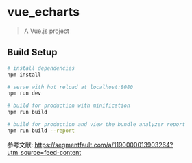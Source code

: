 # vue_echarts

> A Vue.js project

## Build Setup

``` bash
# install dependencies
npm install

# serve with hot reload at localhost:8080
npm run dev

# build for production with minification
npm run build

# build for production and view the bundle analyzer report
npm run build --report
```

参考文献:
https://segmentfault.com/a/1190000013903264?utm_source=feed-content
